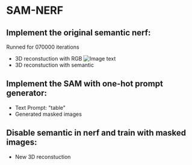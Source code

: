 # SAM-NERF

## Implement the original semantic nerf:
Runned for 070000 iterations
* 3D reconstuction with RGB
![Image text](https://github.com/HoneyBreaks/SAM-NERF/blob/67acc5e44e0e6ac037be3efd48a001f6906b9d33/img-folder/SN2.png)
* 3D reconstuction with semantic

## Implement the SAM with one-hot prompt generator:
* Text Prompt: "table"
* Generated masked images


## Disable semantic in nerf and train with masked images:
* New 3D reconstuction
